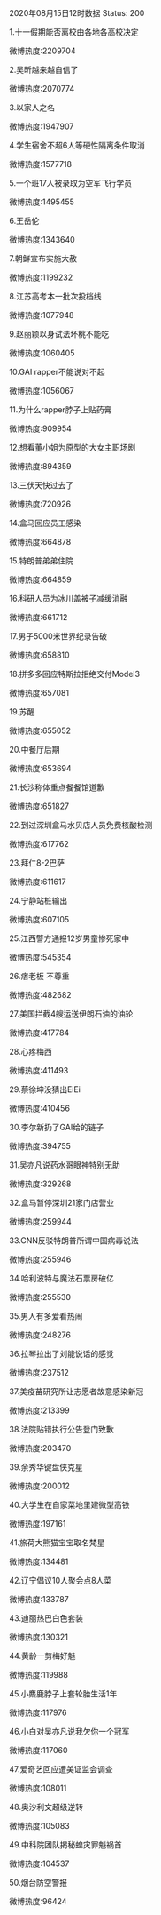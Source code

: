 2020年08月15日12时数据
Status: 200

1.十一假期能否离校由各地各高校决定

微博热度:2209704

2.吴昕越来越自信了

微博热度:2070774

3.以家人之名

微博热度:1947907

4.学生宿舍不超6人等硬性隔离条件取消

微博热度:1577718

5.一个班17人被录取为空军飞行学员

微博热度:1495455

6.王岳伦

微博热度:1343640

7.朝鲜宣布实施大赦

微博热度:1199232

8.江苏高考本一批次投档线

微博热度:1077948

9.赵丽颖以身试法坏桃不能吃

微博热度:1060405

10.GAI rapper不能说对不起

微博热度:1056067

11.为什么rapper脖子上贴药膏

微博热度:909954

12.想看董小姐为原型的大女主职场剧

微博热度:894359

13.三伏天快过去了

微博热度:720926

14.盒马回应员工感染

微博热度:664878

15.特朗普弟弟住院

微博热度:664859

16.科研人员为冰川盖被子减缓消融

微博热度:661712

17.男子5000米世界纪录告破

微博热度:658810

18.拼多多回应特斯拉拒绝交付Model3

微博热度:657081

19.苏醒

微博热度:655052

20.中餐厅后期

微博热度:653694

21.长沙称体重点餐餐馆道歉

微博热度:651827

22.到过深圳盒马水贝店人员免费核酸检测

微博热度:617762

23.拜仁8-2巴萨

微博热度:611617

24.宁静站桩输出

微博热度:607105

25.江西警方通报12岁男童惨死家中

微博热度:545354

26.痞老板 不尊重

微博热度:482682

27.美国拦截4艘运送伊朗石油的油轮

微博热度:417784

28.心疼梅西

微博热度:411493

29.蔡徐坤没猜出EiEi

微博热度:410456

30.李尔新扔了GAI给的链子

微博热度:394755

31.吴亦凡说药水哥眼神特别无助

微博热度:329268

32.盒马暂停深圳21家门店营业

微博热度:259944

33.CNN反驳特朗普所谓中国病毒说法

微博热度:255946

34.哈利波特与魔法石票房破亿

微博热度:255530

35.男人有多爱看热闹

微博热度:248276

36.拉琴拉出了刘能说话的感觉

微博热度:237512

37.美疫苗研究所让志愿者故意感染新冠

微博热度:213399

38.法院贴错执行公告登门致歉

微博热度:203470

39.余秀华键盘侠克星

微博热度:200012

40.大学生在自家菜地里建微型高铁

微博热度:197161

41.旅荷大熊猫宝宝取名梵星

微博热度:134481

42.辽宁倡议10人聚会点8人菜

微博热度:133787

43.迪丽热巴白色套装

微博热度:130321

44.黄龄一剪梅好魅

微博热度:119988

45.小麋鹿脖子上套轮胎生活1年

微博热度:117976

46.小白对吴亦凡说我欠你一个冠军

微博热度:117060

47.爱奇艺回应遭美证监会调查

微博热度:108011

48.奥沙利文超级逆转

微博热度:105083

49.中科院团队揭秘蝗灾罪魁祸首

微博热度:104537

50.烟台防空警报

微博热度:96424

